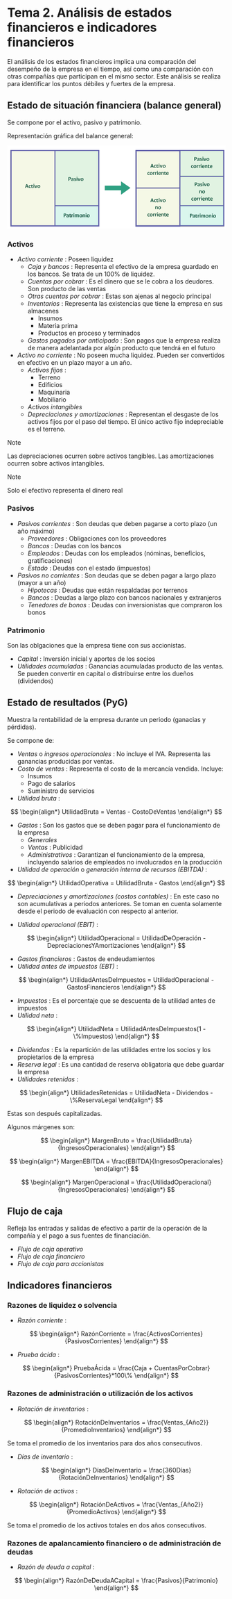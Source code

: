 # Tema 2. Análisis de estados financieros e indicadores financieros

El análisis de los estados financieros implica una comparación del desempeño de la empresa en el tiempo, así como una comparación con otras compañías que participan en el mismo sector.
Este análisis se realiza para identificar los puntos débiles y fuertes de la empresa.


## Estado de situación financiera (balance general)

Se compone por el activo, pasivo y patrimonio.

Representación gráfica del balance general:

![](attachments/Pasted%20image%2020230323212619.png)


### Activos

- _Activo corriente_ : Poseen liquidez
	- _Caja y bancos_ : Representa el efectivo de la empresa guardado en los bancos. Se trata de un $100\%$ de liquidez.
	- _Cuentas por cobrar_ : Es el dinero que se le cobra a los deudores. Son producto de las ventas
	- _Otras cuentas por cobrar_ : Estas son ajenas al negocio principal
	- _Inventarios_ : Representa las existencias que tiene la empresa en sus almacenes
		- Insumos
		- Materia prima
		- Productos en proceso y terminados
	- _Gastos pagados por anticipado_ : Son pagos que la empresa realiza de manera adelantada por algún producto que tendrá en el futuro
- _Activo no corriente_ : No poseen mucha liquidez. Pueden ser convertidos en efectivo en un plazo mayor a un año.
	- _Activos fijos_ :
		- Terreno
		- Edificios
		- Maquinaria
		- Mobiliario
	- _Activos intangibles_
	- _Depreciaciones y amortizaciones_ : Representan el desgaste de los activos fijos 
	  por el paso del tiempo. El único activo fijo indepreciable es el terreno.

>[!Note]
>Las depreciaciones ocurren sobre activos tangibles.
>Las amortizaciones ocurren sobre activos intangibles.

>[!Note]
>Solo el efectivo representa el dinero real


### Pasivos

- _Pasivos corrientes_ : Son deudas que deben pagarse a corto plazo (un año máximo)
	- _Proveedores_ : Obligaciones con los proveedores
	- _Bancos_ : Deudas con los bancos
	- _Empleados_ : Deudas con los empleados (nóminas, beneficios, gratificaciones)
	- _Estado_ : Deudas con el estado (impuestos)
- _Pasivos no corrientes_ : Son deudas que se deben pagar a largo plazo (mayor a un año)
	- _Hipotecas_ : Deudas que están respaldadas por terrenos
	- _Bancos_ :  Deudas a largo plazo con bancos nacionales y extranjeros
	- _Tenedores de bonos_ : Deudas con inversionistas que compraron los bonos


### Patrimonio

Son las oblgaciones que la empresa tiene con sus accionistas.

- _Capital_ : Inversión inicial y aportes de los socios
- _Utilidades acumuladas_ : Ganancias acumuladas producto de las ventas. Se pueden convertir en capital o distribuirse entre los dueños (dividendos)


## Estado de resultados (PyG)

Muestra la rentabilidad de la empresa durante un periodo (ganacias y pérdidas).

Se compone de:

- _Ventas_ o _ingresos operacionales_ : No incluye el IVA. Representa las ganancias producidas por ventas.
- _Costo de ventas_  : Representa el costo de la mercancía vendida. Incluye:
	- Insumos
	- Pago de salarios
	- Suministro de servicios
- _Utilidad bruta_ :

$$
\begin{align*}
	UtilidadBruta = Ventas - CostoDeVentas
\end{align*}
$$

- _Gastos_  : Son los gastos que se deben pagar para el funcionamiento de la empresa
	- _Generales_
	- _Ventas_ : Publicidad
	- _Administrativos_ : Garantizan el funcionamiento de la empresa, incluyendo salarios de empleados no involucrados en la producción
- _Utilidad de operación_ o _generación interna de recursos (EBITDA)_ :

$$
\begin{align*}
	UtilidadOperativa = UtilidadBruta - Gastos
\end{align*}
$$

- _Depreciaciones y amortizaciones (costos contables)_ : En este caso no son acumulativas a periodos anteriores. Se toman en cuenta solamente desde el periodo de evaluación con respecto al anterior.

- _Utilidad operacional (EBIT)_ : 

$$
\begin{align*}
	UtilidadOperacional = UtilidadDeOperación - DepreciacionesYAmortizaciones
\end{align*}
$$

- _Gastos financieros_ : Gastos de endeudamientos
- _Utilidad antes de impuestos (EBT)_ :

$$
\begin{align*}
	UtilidadAntesDeImpuestos = UtilidadOperacional - GastosFinancieros
\end{align*}
$$

- _Impuestos_ : Es el porcentaje que se descuenta de la utilidad antes de impuestos
- _Utilidad neta_ : 

$$
\begin{align*}
	UtilidadNeta = UtilidadAntesDeImpuestos(1 - \%Impuestos)
\end{align*}
$$

- _Dividendos_ : Es la repartición de las utilidades entre los socios y los propietarios de la empresa
- _Reserva legal_ :  Es una cantidad de reserva obligatoria que debe guardar la empresa
- _Utilidades retenidas_ : 

$$
\begin{align*}
	UtilidadesRetenidas = UtilidadNeta - Dividendos - \%ReservaLegal
\end{align*}
$$

Estas son después capitalizadas.



Algunos márgenes son:

$$
\begin{align*}
	MargenBruto = \frac{UtilidadBruta}{IngresosOperacionales}
\end{align*}
$$

$$
\begin{align*}
	MargenEBITDA = \frac{EBITDA}{IngresosOperacionales}
\end{align*}
$$

$$
\begin{align*}
	MargenOperacional = \frac{UtilidadOperacional}{IngresosOperacionales}
\end{align*}
$$


## Flujo de caja

Refleja las entradas y salidas de efectivo a partir de la operación de la compañía y el pago a sus fuentes de financiación.

- _Flujo de caja operativo_
- _Flujo de caja financiero_
- _Flujo de caja para accionistas_


## Indicadores financieros

### Razones de liquidez o solvencia

- _Razón corriente_ : 

$$
\begin{align*}
	RazónCorriente = \frac{ActivosCorrientes}{PasivosCorrientes}
\end{align*}
$$

- _Prueba ácida_ : 

$$
\begin{align*}
	PruebaÁcida = \frac{Caja + CuentasPorCobrar}{PasivosCorrientes}*100\%
\end{align*}
$$


### Razones de administración o utilización de los activos

- _Rotación de inventarios_ :

$$
\begin{align*}
	RotaciónDeInventarios = \frac{Ventas_{Año2}}{PromedioInventarios}
\end{align*}
$$

Se toma el promedio de los inventarios para dos años consecutivos.

- _Días de inventario_ :

$$
\begin{align*}
	DíasDeInventario = \frac{360Días}{RotaciónDeInventarios}
\end{align*}
$$

- _Rotación de activos_ :

$$
\begin{align*}
	RotaciónDeActivos = \frac{Ventas_{Año2}}{PromedioActivos}
\end{align*}
$$

Se toma el promedio de los activos totales en dos años consecutivos.


### Razones de apalancamiento financiero o de administración de deudas

- _Razón de deuda a capital_ : 

$$
\begin{align*}
	RazónDeDeudaACapital = \frac{Pasivos}{Patrimonio}
\end{align*}
$$

